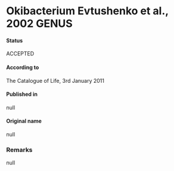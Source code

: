 Okibacterium Evtushenko et al., 2002 GENUS
=======

#### Status
ACCEPTED

#### According to
The Catalogue of Life, 3rd January 2011

#### Published in
null

#### Original name
null

### Remarks
null